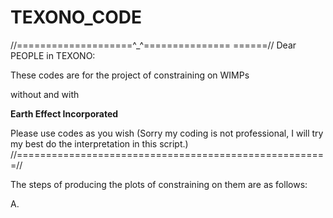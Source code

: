 # TEXONO_CODE

//====================^_^=============== ======//
Dear PEOPLE in TEXONO:

These codes are for the project of constraining on WIMPs 

without and with

**Earth Effect Incorporated**

Please use codes as you wish
(Sorry my coding is not professional, I will try my best do the interpretation in this script.)
//======================================================//

The steps of producing the plots of constraining on them are as follows:

A. 





